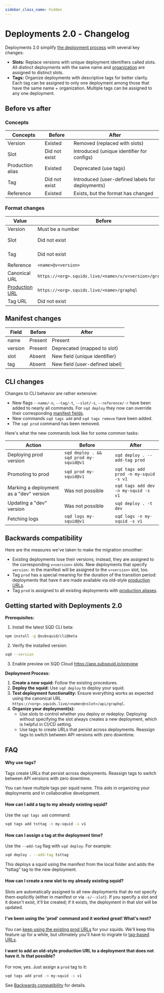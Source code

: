 ```yaml
---
sidebar_class_name: hidden
---
```


# Deployments 2.0 - Сhangelog

Deployments 2.0 simplify [the deployment process](/cloud/overview) with several key changes:

* **Slots:** Replace versions with unique deployment identifiers called slots. All distinct deployments with the same name and [organization](/cloud/resources/organizations) are assigned to distinct slots.
* **Tags:** Organize deployments with descriptive tags for better clarity. Each tag can be assigned to only one deployment among those that have the same name + organization. Multiple tags can be assigned to any one deployment.

## Before vs after

### Concepts

| Concepts                | Before                                    | After                                              |
|-------------------------|-------------------------------------------|----------------------------------------------------|
| Version                 | Existed                                   | Removed (replaced with slots)                      |
| Slot                    | Did not exist                             | Introduced (unique identifier for configs)         |
| Production alias        | Existed                                   | Deprecated (use tags)                              |
| Tag                     | Did not exist                             | Introduced (user-defined labels for deployments)   |
| Reference               | Existed                                   | Exists, but the format has changed                 |

### Format changes

| Value         | Before                                                  | After                                                 |
|---------------|---------------------------------------------------------|-------------------------------------------------------|
| Version       | Must be a number                                        | Deprecated                                            |
| Slot          | Did not exist                        | A string of up to six lower case alphanumeric characters, dashes allowed |
| Tag           | Did not exist                                   | A string of lowercase alphanumeric characters, dashes allowed |
| Reference     | `<name>@v<version>`                                     | `[<org>/]<name>(@<slot>\|:<tag>)`                     |
| Canonical URL | `https://<org>.squids.live/<name>/v/v<version>/graphql` | `https://<org>.squids.live/<name>@<slot>/api/graphql` |
| [Production URL](/cloud/resources/production-alias) | `https://<org>.squids.live/<name>/graphql` | Deprecated. See also [backwards compatibility](#backwards-compatibility). |
| Tag URL       | Did not exist                                           | `https://<org>.squids.live/<name>:<tag>/api/graphql`  |

## Manifest changes

| Field       | Before  | After                          |
|-------------|---------|--------------------------------|
| name        | Present | Present                        |
| version     | Present | Deprecated (mapped to slot)    |
| slot        | Absent  | New field (unique identifier)  |
| tag         | Absent  | New field (user-defined label) |

## CLI changes

Changes to CLI behavior are rather extensive:

* New flags `--name/-n`, `--tag/-t`, `--slot/-s`, `--reference/-r` have been added to nearly all commands. For `sqd deploy` they now can override their corresponding [manifest fields](#manifest-changes).
* New commands `sqd tags add` and `sqd tags remove` have been added.
* The `sqd prod` command has been removed.

Here's what the new commands look like for some common tasks:

| Action                                                  | Before                                    | After                                        |
|---------------------------------------------------------|-------------------------------------------|----------------------------------------------|
| Deploying prod version                                  | `sqd deploy . && sqd prod my-squid@v1`    | `sqd deploy . --add-tag prod`                |
| Promoting to prod                                       | `sqd prod my-squid@v1`                    | `sqd tags add prod -n my-squid -s v1`        |
| Marking a deployment as a "dev" version                 | Was not possible                          | `sqd tags add dev -n my-squid -s v1`         |
| Updating a "dev" version                                | Was not possible                          | `sqd deploy . -t dev`                        |
| Fetching logs                                           | `sqd logs my-squid@v1`                    | `sqd logs -n my-squid -s v1`                 |

## Backwards compatibility

Here are the measures we've taken to make the migration smoother:

* Existing deployments lose their versions; instead, they are assigned to the corresponding `v<version>` slots. New deployments that specify `version:` in the manifest will be assigned to the `v<version>` slot, too.
* Tag `prod` has a special meaning for the duration of the transition period: deployments that have it are made available via old-style [production URLs](/cloud/resources/production-alias).
* Tag `prod` is assigned to all existing deployments with [production aliases](/cloud/resources/production-alias).

## Getting started with Deployments 2.0

**Prerequisites:**

1. Install the latest SQD CLI beta:

```bash
npm install -g @subsquid/cli@beta
```

2. Verify the installed version:

```bash
sqd --version
```

3. Enable preview on SQD Cloud https://app.subsquid.io/preview

**Deployment Process:**

1. **Create a new squid:** Follow the existing procedures.
2. **Deploy the squid:** Use `sqd deploy` to deploy your squid.
3. **Test deployment functionality:** Ensure everything works as expected using the canonical URL `https://<org>.squids.live/<name>@<slot>/api/graphql`.
4. **Organize your deployment(s):**
   - Use slots to control whether you deploy or redeploy. Deploying without specifying the slot always creates a new deployment, which is helpful in CI/CD setting.
   - Use tags to create URLs that persist across deployments. Reassign tags to switch between API versions with zero downtime.

## FAQ

#### Why use tags?

Tags create URLs that persist across deployments. Reassign tags to switch between API versions with zero downtime.

You can have multiple tags per squid name. This aids in organizing your deployments and in collaborative development.

#### How can I add a tag to my already existing squid?

Use the `sqd tags add` command:
```bash
sqd tags add tsttag -n my-squid -s v1
```

#### How can I assign a tag at the deployment time?

Use the `--add-tag` flag with `sqd deploy`. For example:

```bash
sqd deploy . --add-tag tsttag
```

This deploys a squid using the manifest from the local folder and adds the "tsttag" tag to the new deployment.

#### How can I create a new slot to my already existing squid?

Slots are automatically assigned to all new deployments that do not specify them explicitly (either in manifest or via `-s/--slot`). If you specify a slot and it doesn't exist, it'll be created; if it exists, the deployment in that slot will be updated.

#### I've been using the 'prod' command and it worked great! What's next?

You can [keep using the existing prod URLs](#backwards-compatibility) for your squids. We'll keep this feature up for a while, but ultimately you'll have to migrate to [tag-based URLs](#format-changes).

#### I want to add an old-style production URL to a deployment that does not have it. Is that possible?

For now, yes. Just assign a `prod` tag to it:
```bash
sqd tags add prod -n my-squid -s v1
```
See [Backwards compatibility](#backwards-compatibility) for details.
